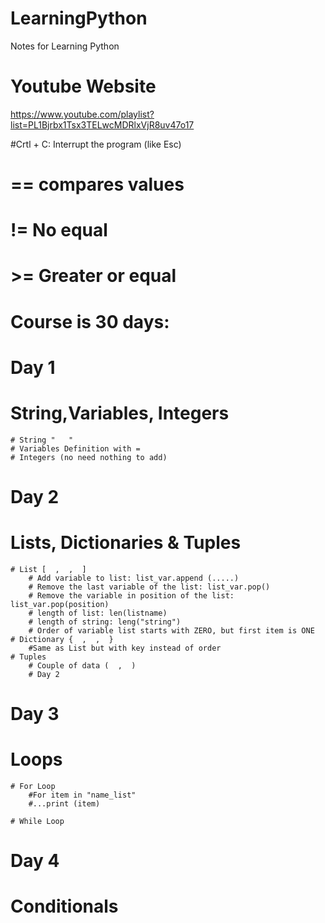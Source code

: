 # LearningPython
Notes for Learning Python

# Youtube Website
https://www.youtube.com/playlist?list=PL1Bjrbx1Tsx3TELwcMDRlxVjR8uv47o17


#Crtl + C: Interrupt the program (like Esc)
# == compares values
# != No equal
# >= Greater or equal



# Course is 30 days:
# Day 1
  # String,Variables, Integers
    # String "   "
    # Variables Definition with = 
    # Integers (no need nothing to add)

# Day 2
  # Lists, Dictionaries & Tuples
    # List [  ,  ,  ]
        # Add variable to list: list_var.append (.....)
        # Remove the last variable of the list: list_var.pop()
        # Remove the variable in position of the list: list_var.pop(position)
        # length of list: len(listname)
        # length of string: leng("string")
        # Order of variable list starts with ZERO, but first item is ONE
    # Dictionary {  ,  ,  }
        #Same as List but with key instead of order
    # Tuples
        # Couple of data (  ,  )
        # Day 2
# Day 3
   # Loops
    # For Loop
        #For item in "name_list"
        #...print (item)

    # While Loop

# Day 4  
   # Conditionals




